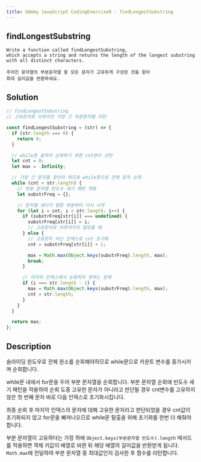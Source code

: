 ```yaml
---
title: Udemy JavaScript CodingExercise9 - findLongestSubstring
---
```


## findLongestSubstring

```text
Write a function called findLongestSubstring,
which accepts a string and returns the length of the longest substring
with all distinct characters.
```

```text
주어진 문자열의 부분문자열 중 모든 문자가 고유하게 구성된 것을 찾아
최대 길이값을 반환하세요.
```

## Solution

```javascript
// findLongestSubstring
// 고유문자로 이루어진 가장 긴 부분문자열 리턴

const findLongestSubstring = (str) => {
  if (str.length === 0) {
    return 0;
  }

  // while문 끝까지 순회하기 위한 cnt변수 선언
  let cnt = 0;
  let max = -Infinity;

  // 가장 긴 문자열 찾아야 하므로 while문으로 전체 문자 순회
  while (cnt < str.length) {
    // 부분 문자열 빈도수 세기 패턴 적용
    let substrFreq = {};

    // 문자열 세다가 멈춘 부분부터 다시 시작
    for (let i = cnt; i < str.length; i++) {
      if (substrFreq[str[i]] === undefined) {
        substrFreq[str[i]] = i;
        // 고유문자로 이루어지지 않았을 때
      } else {
        // 고유문자 아닌 인덱스로 cnt 초기화
        cnt = substrFreq[str[i]] + 1;

        max = Math.max(Object.keys(substrFreq).length, max);
        break;
      }

      // 마지막 인덱스에서 순회하지 못하는 문제
      if (i === str.length - 1) {
        max = Math.max(Object.keys(substrFreq).length, max);
        cnt = str.length;
      }
    }
  }

  return max;
};
```

## Description

슬라이딩 윈도우로 전체 원소를 순회해야하므로 while문으로 카운트 변수를 증가시키며 순회합니다.

while문 내에서 for문을 두어 부분 문자열을 순회합니다. 부분 문자열 순회에 빈도수 세기 패턴을 적용하여 순회 도중 고유한 문자가 아니라고 판단될 경우 cnt변수를 고유하지 않은 첫 번째 문자 바로 다음 인덱스로 초기화시킵니다.

최종 순회 후 마지막 인덱스의 문자에 대해 고유한 문자라고 판단되었을 경우 cnt값이 초기화되지 않고 for문을 빠져나오므로 while문 탈출을 위해 초기화를 한번 더 해줘야 합니다.

부분 문자열이 고유하다는 가정 하에 `Object.keys(부분문자열 빈도수).length` 메서드를 적용하면 객체 키값이 배열로 바뀐 뒤 해당 배열의 길이값을 반환받게 됩니다. `Math.max`에 전달하여 부분 문자열 중 최대값인지 검사한 후 함수를 리턴합니다.
